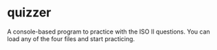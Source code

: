 # quizzer
A console-based program to practice with the ISO II questions. You can load any of the four files and start practicing. 
